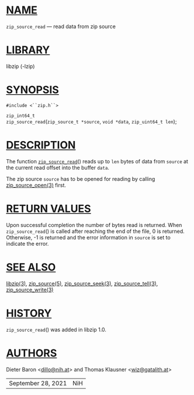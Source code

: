 # [NAME](#NAME)

`zip_source_read` — read data from zip source

# [LIBRARY](#LIBRARY)

libzip (-lzip)

# [SYNOPSIS](#SYNOPSIS)

`#include <``zip.h``>`

`zip_int64_t`  
`zip_source_read`(`zip_source_t *source`, `void *data`,
`zip_uint64_t len`);

# [DESCRIPTION](#DESCRIPTION)

The function [`zip_source_read`](#zip_source_read)() reads up to `len`
bytes of data from `source` at the current read offset into the buffer
`data`.

The zip source `source` has to be opened for reading by calling
[zip_source_open(3)](zip_source_open.md) first.

# [RETURN VALUES](#RETURN_VALUES)

Upon successful completion the number of bytes read is returned. When
`zip_source_read`() is called after reaching the end of the file, 0 is
returned. Otherwise, -1 is returned and the error information in
`source` is set to indicate the error.

# [SEE ALSO](#SEE_ALSO)

[libzip(3)](libzip.md), [zip_source(5)](zip_source.md),
[zip_source_seek(3)](zip_source_seek.md),
[zip_source_tell(3)](zip_source_tell.md),
[zip_source_write(3)](zip_source_write.md)

# [HISTORY](#HISTORY)

`zip_source_read`() was added in libzip 1.0.

# [AUTHORS](#AUTHORS)

Dieter Baron \<[dillo@nih.at](mailto:dillo@nih.at)\> and Thomas Klausner
\<[wiz@gatalith.at](mailto:wiz@gatalith.at)\>

|                    |     |
|--------------------|-----|
| September 28, 2021 | NiH |
